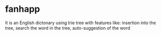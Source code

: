 # fanhapp
It is an English dictonary using trie tree with features like:
insertion into the tree,
search the word in the tree,
auto-suggestion of the word 
